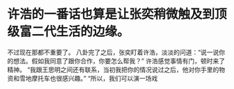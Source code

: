 # 许浩的一番话也算是让张奕稍微触及到顶级富二代生活的边缘。
不过现在那都不重要了。
八卦完了之后，张奕盯着许浩，淡淡的问道：“说一说你的想法。假如我同意了跟你合作，你要怎么帮我？”
许浩感觉事情有门，顿时来了精神。
“我跟王思明之间还有联系，当初我把你的情况说过之后，他对你手里的物资和雪地摩托车也很感兴趣。”
“所以，我们可以演一场戏

